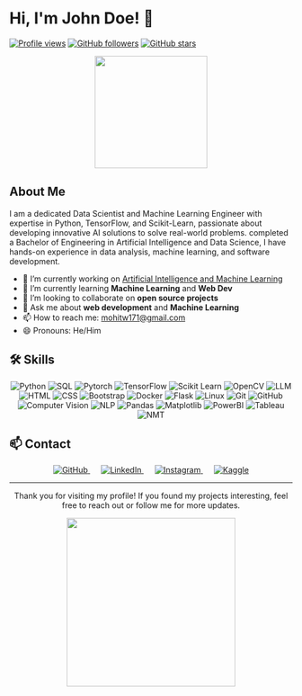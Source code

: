 # Hi, I'm John Doe! 👋

[![Profile views](https://visitcount.itsvg.in/api?id=MohitWani&label=Profile%20Views&color=12&icon=5&pretty=true)](https://visitcount.itsvg.in)
[![GitHub followers](https://visitcount.itsvg.in/api?id=MohitWani&label=Follow&color=12&icon=0&pretty=true)](https://visitcount.itsvg.in)
[![GitHub stars](https://visitcount.itsvg.in/api?id=MohitWani&label=Stars&color=12&icon=9&pretty=true)](https://visitcount.itsvg.in)

<p align="center">
  <img src="https://media.giphy.com/media/v1.Y2lkPTc5MGI3NjExYnRkY2V2aWF5cHZqZGJyYnFrMmZhbmc2Z2h0c3Q4eHBkaHcxMWdxNyZlcD12MV9naWZzX3NlYXJjaCZjdD1n/bGgsc5mWoryfgKBx1u/giphy.gif" width="200">
</p>

## About Me

I am a dedicated Data Scientist and Machine Learning Engineer with expertise in Python, TensorFlow, and Scikit-Learn, passionate about developing innovative AI solutions to solve real-world problems. completed a Bachelor of Engineering in Artificial Intelligence and Data Science, I have hands-on experience in data analysis, machine learning, and software development.

- 🔭 I’m currently working on [Artificial Intelligence and Machine Learning](https://github.com/MohitWani/)
- 🌱 I’m currently learning **Machine Learning** and **Web Dev**
- 👯 I’m looking to collaborate on **open source projects**
- 💬 Ask me about **web development** and **Machine Learning**
- 📫 How to reach me: [mohitw171@gmail.com](mailto:mohitw171@gmail.com)
- 😄 Pronouns: He/Him

## 🛠️ Skills

<p align="center">
  <img src="https://img.icons8.com/color/48/000000/python.png" alt="Python"/>
  <img src="https://img.icons8.com/ios-filled/50/000000/sql.png" alt="SQL"/>
  <img src="https://img.icons8.com/?size=48&id=jH4BpkMnRrU5&format=png&color=000000" alt="Pytorch"/>
  <img src="https://img.icons8.com/color/48/000000/tensorflow.png" alt="TensorFlow"/>
  <img src="https://img.icons8.com/color/48/000000/scikit-learn.png" alt="Scikit Learn"/>
  <img src="https://img.icons8.com/color/48/000000/opencv.png" alt="OpenCV"/>
  <img src="https://img.icons8.com/dusk/64/000000/ai.png" alt="LLM"/>
  <img src="https://img.icons8.com/color/48/000000/html-5.png" alt="HTML"/>
  <img src="https://img.icons8.com/color/48/000000/css3.png" alt="CSS"/>
  <img src="https://img.icons8.com/color/48/000000/bootstrap.png" alt="Bootstrap"/>
  <img src="https://img.icons8.com/color/48/000000/docker.png" alt="Docker"/>
  <img src="https://img.icons8.com/ios-filled/50/000000/flask.png" alt="Flask"/>
  <img src="https://img.icons8.com/color/48/000000/linux.png" alt="Linux"/>
  <img src="https://img.icons8.com/color/48/000000/git.png" alt="Git"/>
  <img src="https://img.icons8.com/fluent/48/000000/github.png" alt="GitHub"/>
  <img src="https://img.icons8.com/ios-filled/50/000000/computer-vision.png" alt="Computer Vision"/>
  <img src="https://img.icons8.com/ios-filled/50/000000/natural-language-processing.png" alt="NLP"/>
  <img src="https://img.icons8.com/ios-filled/50/000000/pandas.png" alt="Pandas"/>
  <img src="https://img.icons8.com/ios-filled/50/000000/matplotlib.png" alt="Matplotlib"/>
  <img src="https://img.icons8.com/color/48/000000/power-bi.png" alt="PowerBI"/>
  <img src="https://img.icons8.com/color/48/000000/tableau-software.png" alt="Tableau"/>
  <img src="https://img.icons8.com/dusk/64/000000/translation.png" alt="NMT"/>
</p>


## 📫 Contact

<p align="center">
  <a href="https://github.com/MohitWani" target="_blank">
    <img src="https://img.icons8.com/fluent/48/000000/github.png" alt="GitHub"/>
  </a>&nbsp;&nbsp;&nbsp;&nbsp;
  <a href="https://www.linkedin.com/in/mohit-wani-6310711a0/" target="_blank">
    <img src="https://img.icons8.com/fluent/48/000000/linkedin.png" alt="LinkedIn"/>
  </a>&nbsp;&nbsp;&nbsp;&nbsp;
  <a href="https://www.instagram.com/mohit_wani_72/" target="_blank">
    <img src="https://img.icons8.com/fluent/48/000000/instagram-new.png" alt="Instagram"/>
  </a>&nbsp;&nbsp;&nbsp;&nbsp;
  <a href="https://www.kaggle.com/mohitwani" target="_blank">
    <img src="https://img.icons8.com/windows/48/000000/kaggle.png" alt="Kaggle"/>
  </a>
</p>

----

<p align="center">
  Thank you for visiting my profile! If you found my projects interesting, feel free to reach out or follow me for more updates.
</p>

<p align="center">
  <img src="https://media.giphy.com/media/Q7LHmoFwVP6Yc1swZs/giphy.gif" width="300">
</p>
